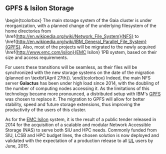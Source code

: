 ## GPFS & Isilon Storage

\begin{tcolorbox}
The main storage system of the Gaia cluster is under reorganization, with a planned change of the underlying filesystem of the home directories from \href{http://en.wikipedia.org/wiki/Network_File_System}{NFS} to \href{http://en.wikipedia.org/wiki/IBM_General_Parallel_File_System}{GPFS}.
Also, most of the projects will be migrated to the newly acquired \href{http://www.emc.com/isilon}{EMC Isilon} 1PB system, based on their size and access requirements.

For users these transitions will be seamless, as their files will be synchronized with the new storage systems on the date of the migration (planned on \textbf{April 27th}).
\end{tcolorbox}
Indeed, the main NFS server __Galactus__ has been under high load since 2014, with the doubling of the number of computing nodes accessing it. 
As the limitations of this technology became more pronounced, a distributed setup with IBM's [GPFS](http://www-03.ibm.com/software/products/en/software) was chosen to replace it.
The migration to GPFS will allow for better stability, speed and future storage extensions, thus improving the productivity of the users of this cluster.

<!--
In technical terms, three NetApp E5400 disk enclosures providing 720TB of raw storage will be attached to three pairs of storage nodes that grant redundancy and failover, all
connected to Gaia's 40Gbps QDR InfiniBand network.

Additionally, project directories currently hosted on the Galactus will be migrated to the new [EMC Isilon](http://www.emc.com/isilon) solution, based on their size and
access requirements. This transition will allow users to directly access the projects on their workstations, enabling faster collaboration.
-->

As for the [EMC Isilon](http://www.emc.com/isilon) system, it is the result of a public tender released in 2014 for the acquisition of a scalable and modular Network Accessible Storage (NAS) to serve both SIU and HPC needs. Commonly funded from SIU, LCSB and HPC budget lines, the chosen solution is now deployed and validated with the expectation of a production release to all [UL](http://www.uni.lu) users by June, 2015.
